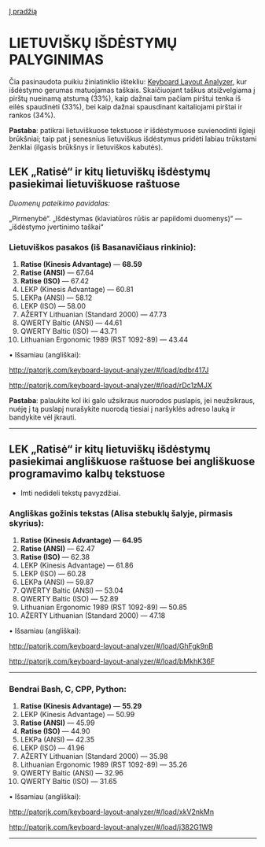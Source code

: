 [Į pradžią](../README.md)


# LIETUVIŠKŲ IŠDĖSTYMŲ PALYGINIMAS

Čia pasinaudota puikiu žiniatinklio ištekliu: [Keyboard Layout Analyzer](http://patorjk.com/keyboard-layout-analyzer/#/main), kur išdėstymo gerumas matuojamas taškais. Skaičiuojant taškus atsižvelgiama į pirštų nueinamą atstumą (33%), kaip dažnai tam pačiam pirštui tenka iš eilės spaudinėti (33%), bei kaip dažnai spausdinant kaitaliojami pirštai ir rankos (34%).

__Pastaba__: patikrai lietuviškuose tekstuose ir išdėstymuose suvienodinti ilgieji brūkšniai; taip pat į senesnius lietuviškus išdėstymus pridėti labiau trūkstami ženklai (ilgasis brūkšnys ir lietuviškos kabutės).


## LEK „Ratisė“ ir kitų lietuviškų išdėstymų pasiekimai lietuviškuose raštuose

 _Duomenų pateikimo pavidalas:_

„Pirmenybė“. „Išdėstymas (klaviatūros rūšis ar papildomi duomenys)“ — „išdėstymo įvertinimo taškai“

### Lietuviškos pasakos (iš Basanavičiaus rinkinio):

1. __Ratise (Kinesis Advantage)__ — __68.59__
2. __Ratise (ANSI)__ — 67.64
3. __Ratise (ISO)__ — 67.42
4. LEKP (Kinesis Advantage) — 60.81
5. LEKPa (ANSI) — 58.12
6. LEKP (ISO) — 58.00
7. AŽERTY Lithuanian (Standard 2000) — 47.73
8. QWERTY Baltic (ANSI) — 44.61
9. QWERTY Baltic (ISO) — 43.71
10. Lithuanian Ergonomic 1989 (RST 1092-89) — 43.44


• Išsamiau (angliškai):

http://patorjk.com/keyboard-layout-analyzer/#/load/pdbr417J

http://patorjk.com/keyboard-layout-analyzer/#/load/rDc1zMJX

__Pastaba__: palaukite kol iki galo užsikraus nuorodos puslapis, jei neužsikraus, nuėję į tą puslapį nurašykite nuorodą tiesiai į naršyklės adreso lauką ir bandykite vėl įkrauti.

------------------------------

## LEK „Ratisė“ ir kitų lietuviškų išdėstymų pasiekimai angliškuose raštuose bei angliškuose programavimo kalbų tekstuose

+ Imti nedideli tekstų pavyzdžiai.

### Angliškas gožinis tekstas (Alisa stebuklų šalyje, pirmasis skyrius):

1. __Ratise (Kinesis Advantage)__ — __64.95__
2. __Ratise (ANSI)__ — 62.47
3. __Ratise (ISO)__ — 62.38
4. LEKP (Kinesis Advantage) — 61.86
5. LEKP (ISO) — 60.28
6. LEKPa (ANSI) — 59.87
7. QWERTY Baltic (ANSI) — 53.04
8. QWERTY Baltic (ISO) — 52.89
9. Lithuanian Ergonomic 1989 (RST 1092-89) — 50.85
10. AŽERTY Lithuanian (Standard 2000) — 47.18


• Išsamiau (angliškai):

http://patorjk.com/keyboard-layout-analyzer/#/load/GhFgk9nB

http://patorjk.com/keyboard-layout-analyzer/#/load/bMkhK36F

------------------------------
### Bendrai Bash, C, CPP, Python:

1. __Ratise (Kinesis Advantage)__ — __55.29__
2. LEKP (Kinesis Advantage) — 50.99
3. __Ratise (ANSI)__ — 45.99
4. __Ratise (ISO)__ — 44.90
5. LEKPa (ANSI) — 42.35
6. LEKP (ISO) — 41.96
7. AŽERTY Lithuanian (Standard 2000) — 35.98
8. Lithuanian Ergonomic 1989 (RST 1092-89) — 35.26
9. QWERTY Baltic (ANSI) — 32.96
10. QWERTY Baltic (ISO) — 31.65


• Išsamiau (angliškai):

http://patorjk.com/keyboard-layout-analyzer/#/load/xkV2nkMn

http://patorjk.com/keyboard-layout-analyzer/#/load/j382G1W9

------------------------------
